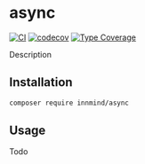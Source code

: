 # async

[![CI](https://github.com/Innmind/async/actions/workflows/ci.yml/badge.svg?branch=amain)](https://github.com/Innmind/async/actions/workflows/ci.yml)
[![codecov](https://codecov.io/gh/innmind/async/branch/develop/graph/badge.svg)](https://codecov.io/gh/innmind/async)
[![Type Coverage](https://shepherd.dev/github/innmind/async/coverage.svg)](https://shepherd.dev/github/innmind/async)

Description

## Installation

```sh
composer require innmind/async
```

## Usage

Todo
